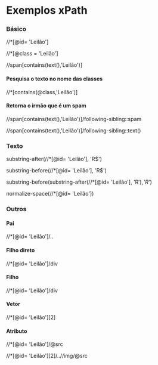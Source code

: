 # Exemplos xPath

### Básico

//*[@id= 'Leilão'] 

//*[@class = 'Leilão'] 

//span[contains(text(),'Leilão')] 

#### Pesquisa o texto no nome das classes

//*[contains(@class,'Leilão')]

#### Retorna o irmão que é um spam

//span[contains(text(),'Leilão')]/following-sibling::spam 

//span[contains(text(),'Leilão')]/following-sibling::text() 

### Texto

substring-after(//*[@id= 'Leilão'], 'R$')

substring-before(//*[@id= 'Leilão'], 'R$')

substring-before(substring-after(//*[@id= 'Leilão'], 'R$'), 'R$')

normalize-space(//*[@id= 'Leilão'])

### Outros

#### Pai

//*[@id= 'Leilão']/.. 

#### Filho direto

//*[@id= 'Leilão']/div 

#### Filho

//*[@id= 'Leilão']/div 

#### Vetor

//*[@id= 'Leilão'][2] 

#### Atributo

//*[@id= 'Leilão']/@src

//*[@id= 'Leilão'][2]/..//img/@src


